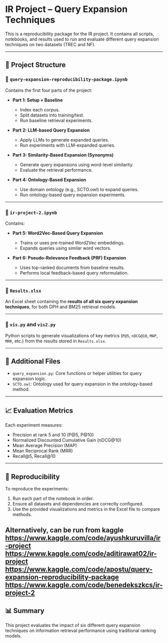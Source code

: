 # IR Project – Query Expansion Techniques

This is a reproducibility package for the IR project. It contains all scripts, notebooks, and results used to run and evaluate different query expansion techniques on two datasets (TREC and NF).

---

## 📁 Project Structure

### 🔹 `query-expansion-reproducibility-package.ipynb`

Contains the first four parts of the project:

- **Part 1: Setup + Baseline**
  - Index each corpus.
  - Split datasets into training/test.
  - Run baseline retrieval experiments.

- **Part 2: LLM-based Query Expansion**
  - Apply LLMs to generate expanded queries.
  - Run experiments with LLM-expanded queries.

- **Part 3: Similarity-Based Expansion (Synonyms)**
  - Generate query expansions using word-level similarity.
  - Evaluate the retrieval performance.

- **Part 4: Ontology-Based Expansion**
  - Use domain ontology (e.g., SCTO.owl) to expand queries.
  - Run ontology-based query expansion experiments.

---

### 🔹 `ir-project-2.ipynb`

Contains:

- **Part 5: Word2Vec-Based Query Expansion**
  - Trains or uses pre-trained Word2Vec embeddings.
  - Expands queries using similar word vectors.

- **Part 6: Pseudo-Relevance Feedback (PRF) Expansion**
  - Uses top-ranked documents from baseline results.
  - Performs local feedback-based query reformulation.

---

### 🔹 `Results.xlsx`

An Excel sheet containing the **results of all six query expansion techniques**, for both DPH and BM25 retrieval models.

---

### 🔹 `vis.py` and `vis2.py`

Python scripts to generate visualizations of key metrics (`P@5`, `nDCG@10`, `MAP`, `MRR`, etc.) from the results stored in `Results.xlsx`.

---

## 📂 Additional Files

- `query_expansion.py`: Core functions or helper utilities for query expansion logic.
- `SCTO.owl`: Ontology used for query expansion in the ontology-based method.

---

## 📈 Evaluation Metrics

Each experiment measures:
- Precision at rank 5 and 10 (P@5, P@10)
- Normalized Discounted Cumulative Gain (nDCG@10)
- Mean Average Precision (MAP)
- Mean Reciprocal Rank (MRR)
- Recall@5, Recall@10

---

## 🔁 Reproducibility

To reproduce the experiments:
1. Run each part of the notebook in order.
2. Ensure all datasets and dependencies are correctly configured.
3. Use the provided visualizations and metrics in the Excel file to compare methods.

Alternatively, can be run from kaggle
https://www.kaggle.com/code/ayushkuruvilla/ir-project
https://www.kaggle.com/code/aditirawat02/ir-project
https://www.kaggle.com/code/apostu/query-expansion-reproducibility-package
https://www.kaggle.com/code/benedekszkcs/ir-project-2
---

## 📊 Summary

This project evaluates the impact of six different query expansion techniques on information retrieval performance using traditional ranking models.
